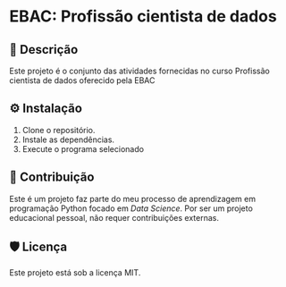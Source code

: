# EBAC: Profissão cientista de dados

## 📝 Descrição
Este projeto é o conjunto das atividades fornecidas no curso Profissão cientista de dados oferecido pela EBAC

## ⚙️ Instalação
1. Clone o repositório.
2. Instale as dependências.
3. Execute o programa selecionado

## 🤝 Contribuição
Este é um projeto faz parte do meu processo de aprendizagem em programação Python focado em _Data Science_. Por ser um projeto educacional pessoal, não requer contribuições externas. 


## 🛡️ Licença
Este projeto está sob a licença MIT.
